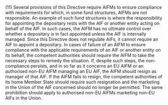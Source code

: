 (11) Several provisions of this Directive require AIFMs to ensure compliance with requirements for which, in some fund structures, AIFMs are not responsible. An example of such fund structures is where the responsibility for appointing the depositary rests with the AIF or another entity acting on behalf of the AIF. In such cases, the AIFM has no ultimate control over whether a depositary is in fact appointed unless the AIF is internally managed. Since this Directive does not regulate AIFs, it cannot require an AIF to appoint a depositary. In cases of failure of an AIFM to ensure compliance with the applicable requirements of an AIF or another entity on its behalf, the competent authorities should require the AIFM to take the necessary steps to remedy the situation. If, despite such steps, the non-compliance persists, and in so far as it concerns an EU AIFM or an authorised non-EU AIFM managing an EU AIF, the AIFM should resign as manager of that AIF. If the AIFM fails to resign, the competent authorities of its home Member State should require such resignation and the marketing in the Union of the AIF concerned should no longer be permitted. The same prohibition should apply to authorised non-EU AIFMs marketing non-EU AIFs in the Union.